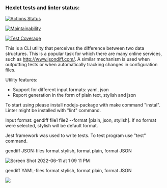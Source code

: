 ### Hexlet tests and linter status:

[![Actions Status](https://github.com/ritailchenko/backend-project-lvl2/workflows/hexlet-check/badge.svg)](https://github.com/ritailchenko/backend-project-lvl2/actions)

[![Maintainability](https://api.codeclimate.com/v1/badges/2a71187e86d393f47215/maintainability)](https://codeclimate.com/github/ritailchenko/backend-project-lvl2/maintainability)

[![Test Coverage](https://api.codeclimate.com/v1/badges/2a71187e86d393f47215/test_coverage)](https://codeclimate.com/github/ritailchenko/backend-project-lvl2/test_coverage)

This is a CLI utility that perceives the difference between two data structures. This is a popular task for which there are many online services, such as http://www.jsondiff.com/. A similar mechanism is used when outputting tests or when automatically tracking changes in configuration files.

Utility features:

+ Support for different input formats: yaml, json
+ Report generation in the form of plain text, stylish and json

To start using please install nodejs-package with make command "instal". Linter might be installed with "lint" command.

Input format: gendiff file1 file2 --format [plain, json, stylish]. If no format were selected, stylish will be default format. 

Jest framework was used to write tests. To test program use "test" command. 

gendiff JSON-files format stylish, format plain, format JSON

![Screen Shot 2022-06-11 at 1 09 11 PM](https://asciinema.org/a/3rJslTVST7tuTmj36HnxKhtw8)

gendiff YAML-files format stylish, format plain, format JSON

[<img src="http://www.google.com.au/images/nav_logo7.png">](http://google.com.au/)
